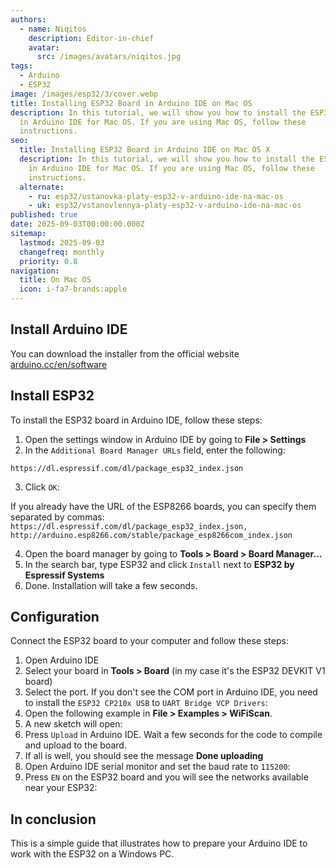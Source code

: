 ```yaml
---
authors:
  - name: Niqitos
    description: Editor-in-chief
    avatar:
      src: /images/avatars/niqitos.jpg
tags:
  - Arduino
  - ESP32
image: /images/esp32/3/cover.webp
title: Installing ESP32 Board in Arduino IDE on Mac OS
description: In this tutorial, we will show you how to install the ESP32 board
  in Arduino IDE for Mac OS. If you are using Mac OS, follow these
  instructions.
seo:
  title: Installing ESP32 Board in Arduino IDE on Mac OS X
  description: In this tutorial, we will show you how to install the ESP32 board
    in Arduino IDE for Mac OS. If you are using Mac OS, follow these
    instructions.
  alternate:
    - ru: esp32/ustanovka-platy-esp32-v-arduino-ide-na-mac-os
    - uk: esp32/vstanovlennya-platy-esp32-v-arduino-ide-na-mac-os
published: true
date: 2025-09-03T00:00:00.000Z
sitemap:
  lastmod: 2025-09-03
  changefreq: monthly
  priority: 0.8
navigation:
  title: On Mac OS
  icon: i-fa7-brands:apple
---
```


## Install Arduino IDE

You can download the installer from the official website [arduino.cc/en/software](https://www.arduino.cc/en/software)

## Install ESP32

To install the ESP32 board in Arduino IDE, follow these steps:

1. Open the settings window in Arduino IDE by going to **File > Settings**
2. In the `Additional Board Manager URLs` field, enter the following:

```text
https://dl.espressif.com/dl/package_esp32_index.json
```

3. Click `OK`:

If you already have the URL of the ESP8266 boards, you can specify them separated by commas: `https://dl.espressif.com/dl/package_esp32_index.json, http://arduino.esp8266.com/stable/package_esp8266com_index.json`

4. Open the board manager by going to **Tools > Board > Board Manager…**
5. In the search bar, type ESP32 and click `Install` next to **ESP32 by Espressif Systems**
6. Done. Installation will take a few seconds.

## Configuration

Connect the ESP32 board to your computer and follow these steps:

1. Open Arduino IDE
2. Select your board in **Tools > Board** (in my case it's the ESP32 DEVKIT V1 board)
3. Select the port. If you don't see the COM port in Arduino IDE, you need to install the `ESP32 CP210x USB` to `UART Bridge VCP Drivers`:
4. Open the following example in **File > Examples > WiFiScan**.
5. A new sketch will open:
6. Press `Upload` in Arduino IDE. Wait a few seconds for the code to compile and upload to the board.
7. If all is well, you should see the message **Done uploading**
8. Open Arduino IDE serial monitor and set the baud rate to `115200`:
9. Press `EN` on the ESP32 board and you will see the networks available near your ESP32:

## In conclusion

This is a simple guide that illustrates how to prepare your Arduino IDE to work with the ESP32 on a Windows PC.
